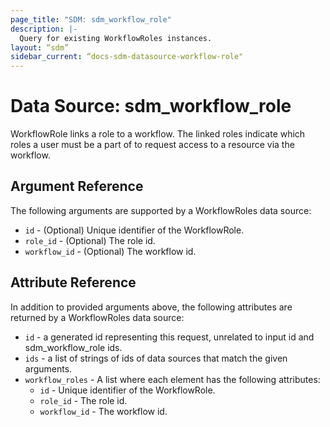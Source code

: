 ```yaml
---
page_title: "SDM: sdm_workflow_role"
description: |-
  Query for existing WorkflowRoles instances.
layout: “sdm”
sidebar_current: “docs-sdm-datasource-workflow-role"
---
```

# Data Source: sdm_workflow_role

WorkflowRole links a role to a workflow. The linked roles indicate which roles a user must be a part of
 to request access to a resource via the workflow.
## Argument Reference
The following arguments are supported by a WorkflowRoles data source:
* `id` - (Optional) Unique identifier of the WorkflowRole.
* `role_id` - (Optional) The role id.
* `workflow_id` - (Optional) The workflow id.
## Attribute Reference
In addition to provided arguments above, the following attributes are returned by a WorkflowRoles data source:
* `id` - a generated id representing this request, unrelated to input id and sdm_workflow_role ids.
* `ids` - a list of strings of ids of data sources that match the given arguments.
* `workflow_roles` - A list where each element has the following attributes:
	* `id` - Unique identifier of the WorkflowRole.
	* `role_id` - The role id.
	* `workflow_id` - The workflow id.
